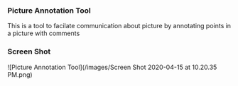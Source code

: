 ### Picture Annotation Tool
This is a tool to facilate communication about picture by annotating points in a picture with comments

### Screen Shot

![Picture Annotation Tool](/images/Screen Shot 2020-04-15 at 10.20.35 PM.png)
